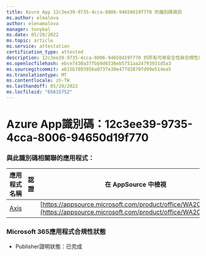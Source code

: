 ```yaml
---
title: Azure App 12c3ee39-9735-4cca-8006-94650d19f770 的識別碼資訊
ms.author: elmalova
author: elenamalova
manager: tonybal
ms.date: 05/20/2022
ms.topic: article
ms.service: attestation
certification_type: attested
description: 12c3ee39-9735-4cca-8006-94650d19f770 的所有可用安全性與合規性資訊。
ms.openlocfilehash: ebce7430a37fbb9d6536eb5751aa24793931d5a3
ms.sourcegitcommit: a615b7893956a0737e30e477d2870fd99e514ea5
ms.translationtype: MT
ms.contentlocale: zh-TW
ms.lasthandoff: 05/20/2022
ms.locfileid: "65615752"
---
```

# <a name="azure-app-id-12c3ee39-9735-4cca-8006-94650d19f770"></a>Azure App識別碼：12c3ee39-9735-4cca-8006-94650d19f770


### <a name="apps-associated-with-this-id"></a>與此識別碼相關聯的應用程式：
| **應用程式名稱** | **認證** | **在 AppSource 中檢視** |
|--------------|---------------|-----------------------|
| [Axis](../forward/WA200003932.md) |  | [https://appsource.microsoft.com/product/office/WA200003932](https://appsource.microsoft.com/product/office/WA200003932) |

### <a name="microsoft-365-app-compliance-status"></a>Microsoft 365應用程式合規性狀態
- Publisher證明狀態：已完成
